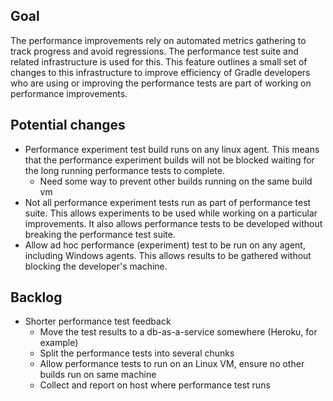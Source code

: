 ## Goal

The performance improvements rely on automated metrics gathering to track progress and avoid regressions. 
The performance test suite and related infrastructure is used for this.
This feature outlines a small set of changes to this infrastructure to improve efficiency of Gradle developers who are using or improving the performance tests are part of working on performance improvements.

## Potential changes

- Performance experiment test build runs on any linux agent. This means that the performance experiment builds will not be blocked waiting
  for the long running performance tests to complete.
    - Need some way to prevent other builds running on the same build vm
- Not all performance experiment tests run as part of performance test suite. This allows experiments to be used while working on a particular improvements.
  It also allows performance tests to be developed without breaking the performance test suite.
- Allow ad hoc performance (experiment) test to be run on any agent, including Windows agents. This allows results to be gathered without blocking the developer's 
  machine.

## Backlog

- Shorter performance test feedback
    - Move the test results to a db-as-a-service somewhere (Heroku, for example)
    - Split the performance tests into several chunks 
    - Allow performance tests to run on an Linux VM, ensure no other builds run on same machine
    - Collect and report on host where performance test runs
    